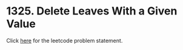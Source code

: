 # 1325. Delete Leaves With a Given Value

Click [here](https://leetcode.com/problems/delete-leaves-with-a-given-value/) for the leetcode problem statement.
